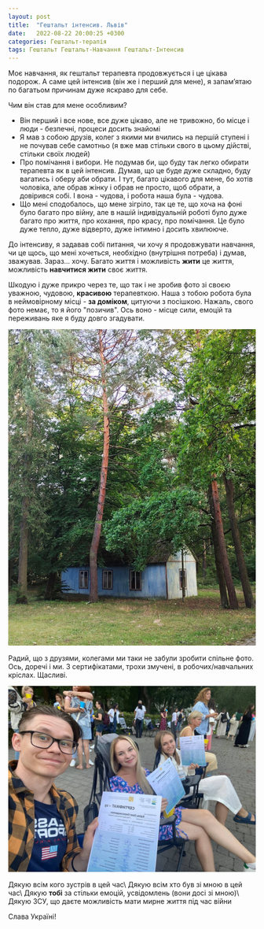 ```yaml
---
layout: post
title:  "Гештальт інтенсив. Львів"
date:   2022-08-22 20:00:25 +0300
categories: Гештальт-терапія
tags: Гештальт Гештальт-Навчання Гештальт-Інтенсив
---
```

Моє навчання, як гештальт терапевта продовжується і це цікава подорож. А саме цей інтенсив (він же і перший для мене), я запамʼятаю по багатьом причинам дуже яскраво для себе.

Чим він став для мене особливим?

- Він перший і все нове, все дуже цікаво, але не тривожно, бо місце і люди - безпечні, процеси досить знайомі
- Я мав з собою друзів, колег з якими ми вчились на першій ступені і не почував себе самотньо (я вже мав стільки свого в цьому дійстві, стільки своїх людей)
- Про помічання і вибори. Не подумав би, що буду так легко обирати терапевта як в цей інтенсив. Думав, що це буде дуже складно, буду вагатись і оберу аби обрати. І тут, багато цікавого для мене, бо хотів чоловіка, але обрав жінку і обрав не просто, щоб обрати, а довірився собі. І вона - чудова, і робота наша була - чудова.
- Що мені сподобалось, що мене зігріло, так це те, що хоча на фоні було багато про війну, але в нашій індивідуальній роботі було дуже багато про життя, про кохання, про красу, про помічання. Це було дуже тепло, дуже відверто, дуже інтимно і досить хвилююче.

До інтенсиву, я задавав собі питання, чи хочу я продовжувати навчання, чи це щось, що мені хочеться, необхідно (внутрішня потреба) і думав, зважував. Зараз... хочу. Багато життя і можливість **жити** це життя, можливість **навчитися жити** своє життя.

Шкодую і дуже прикро через те, що так і не зробив фото зі своєю уважною, чудовою, **красивою** терапевткою. Наша з тобою робота була в неймовірному місці - **за доміком**, цитуючи з посішкою. Нажаль, свого фото немає, то я його "позичив". Ось воно - місце сили, емоцій та переживань яке я буду довго згадувати.

![За доміком на інтенсиві](/assets/2022-08-22/301390808_5627784793931400_2277299314501361036_n.jpg)

Радий, що з друзями, колегами ми таки не забули зробити спільне фото. Ось, доречі і ми. З сертифікатами, трохи змучені, в робочих/навчальних кріслах. Щасливі.

![Я і мої колеги на гештальт інтенсиві, 2022 рік, Львів](/assets/2022-08-22/2022-08-22-06.52.44.jpg)

Дякую всім кого зустрів в цей час\\
Дякую всім хто був зі мною в цей час\\
Дякую **тобі** за стільки емоцій, усвідомлень (вони досі зі мною)\\
Дякую ЗСУ, що даєте можливість мати мирне життя під час війни

Слава Україні!